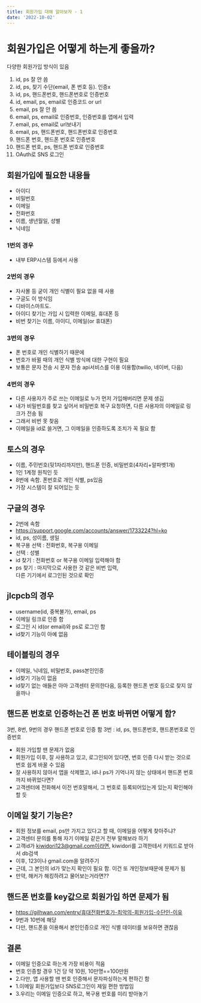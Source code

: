 ```yaml
---
title: 회원가입 대해 알아보자 - 1
date: '2022-10-02'
---
```

# 회원가입은 어떻게 하는게 좋을까?
다양한 회원가입 방식이 있음
1. id, ps 잘 안 씀
2. id, ps, 찾기 수단(email, 폰 번호 등). 인증x
3. id, ps, 핸드폰번호, 핸드폰번호로 인증번호 
4. id, email, ps, email로 인증코드 or url
5. email, ps 잘 안 씀
6. email, ps, email로 인증번호, 인증번호를 앱에서 입력 
7. email, ps, email로 url보내기 
8. email, ps, 핸드폰번호, 핸드폰번호로 인증번호 
9. 핸드폰 번호, 핸드폰 번호로 인증번호 
10. 핸드폰 번호, ps, 핸드폰 번호로 인증번호 
11. OAuth로 SNS 로그인

## 회원가입에 필요한 내용들
- 아이디
- 비밀번호
- 이메일
- 전화번호
- 이름, 생년월일, 성별
- 닉네임

### 1번의 경우
- 내부 ERP시스템 등에서 사용

### 2번의 경우
- 자사몰 등 굳이 개인 식별이 필요 없을 때 사용
- 구글도 이 방식임
- 디바이스마트도.
- 아이디 찾기는 가입 시 입력한 이메일, 휴대폰 등
- 비번 찾기는 이름, 아이디, 이메일(or 휴대폰)

### 3번의 경우
- 폰 번호로 개인 식별하기 때문에
- 번호가 바뀔 때의 개인 식별 방식에 대한 구현이 필요
- 보통은 문자 전송 시 문자 전송 api서비스를 이용 이용함(twilio, 네이버, 다음)

### 4번의 경우
- 다른 사용자가 주로 쓰는 이메일로 누가 먼저 가입해버리면 문제 생김
- 내가 비밀번호를 찾고 싶어서 비밀번호 복구 요청하면, 다른 사용자의 이메일로 링크가 전송 됨
- 그래서 비번 못 찾음
- 이메일을 id로 쓸거면, 그 이메일을 인증하도록 조치가 꼭 필요 함

## 토스의 경우
- 이름, 주민번호(뒷1자리까지만), 핸드폰 인증, 비밀번호(4자리+알파벳1개)
- 1인 1계정 원칙인 듯
- 8번에 속함. 폰번호로 개인 식별, ps있음
- 가장 시스템이 잘 되어있는 듯

## 구글의 경우
- 2번에 속함
- https://support.google.com/accounts/answer/1733224?hl=ko
- id, ps, 성이름, 생일
- 복구용 선택 : 전화번호, 복구용 이메일
- 선택 : 성별
- id 찾기 : 전화번호 or 복구용 이메일 입력해야 함
- ps 찾기 : 마지막으로 사용한 것 같은 비번 입력,  
  다른 기기에서 로그인된 것으로 확인

## jlcpcb의 경우
- username(id, 중복불가), email, ps
- 이메일 링크로 인증 함
- 로그인 시 id(or email)와 ps로 로그인 함
- id찾기 기능이 아예 없음

## 테이블링의 경우
- 이메일, 닉네임, 비밀번호, pass본인인증
- id찾기 기능이 없음
- id찾기 없는 애들은 아마 고객센터 문의한다음, 등록한 핸드폰 번호 등으로 찾지 않을까나

## 핸드폰 번호로 인증하는건 폰 번호 바뀌면 어떻게 함?
3번, 8번, 9번의 경우 핸드폰 번호로 인증 함
3번 : id, ps, 핸드폰번호, 핸드폰번호로 인증번호
- 회원 가입할 땐 문제가 없음
- 회원가입 이후, 잘 사용하고 있고, 로그인되어 있다면, 번호 인증 다시 받는 것으로 번호 쉽게 바꿀 수 있음
- 잘 사용하지 않아서 앱을 삭제했고, id나 ps가 기억나지 않는 상태에서 핸드폰 번호까지 바뀌었다면?
- 고객센터에 전화해서 이전 번호말해서, 그 번호로 등록되어있는게 있는지 확인해야 할 듯

## 이메일 찾기 기능은?
- 회원 정보를 email, ps만 가지고 있다고 할 때, 이메일을 어떻게 찾아주냐?
- 고객센터 문의를 통해 자기 이메일 같은거 전부 말해보라 하기
- 고객id가 kiwidori123@gmail.com이라면, kiwidori를 고객한테서 키워드로 받아서 db검색
- 이후, 123이나 gmail.com을 알려주기
- 근데, 그 본인의 id가 맞는지 확인이 필요 함. 이건 또 개인정보때문에 문제가 됨
- 만약, 해커가 해킹하려고 물어보는거라면??

## 핸드폰 번호를 key값으로 회원가입 하면 문제가 됨
- https://gilhwan.com/entry/휴대전화번호가-최악의-회원가입-수단인-이유
- 9번과 10번에 해당
- 다만, 핸드폰을 이용해서 본인인증으로 개인 식별 데이터를 보유하면 괜찮음

## 결론
- 이메일 인증으로 하는게 가장 비용이 적음
- 번호 인증할 경우 1건 당 약 10원, 10만명==100만원
- 2.다만, 앱 사용할 땐 번호 인증해서 문자파싱하는게 편하긴 함
- 1.이메일 회원가입보다 SNS로그인이 제일 편한 방법임
- 3.우리는 이메일 인증으로 하고, 복구용 번호를 미리 받아놓기